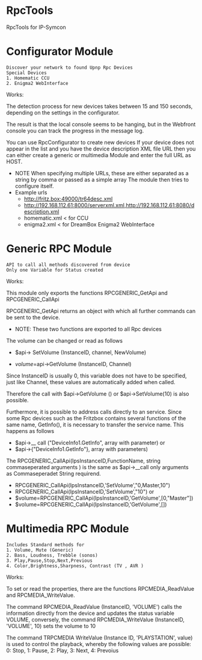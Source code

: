 # RpcTools
RpcTools for IP-Symcon


# Configurator Module 

	Discover your network to found Upnp Rpc Devices
	Special Devices 
	1. Homematic CCU
	2. Enigma2 WebInterface
  

Works:

The detection process for new devices takes between 15 and 150 seconds, 
depending on the settings in the configurator. 

The result is that the local console seems to be hanging, but in the 
Webfront console you can track the progress in the message log.
 
You can use RpcConfigurator to create new devices 
If your device does not appear in the list and you have the device 
description XML file URL then you can either create a generic or multimedia
Module and enter the full URL as HOST. 
- NOTE When specifying multiple URLs, these are either separated as a string by comma or passed as a simple array
The module then tries to configure itself.
- Example urls
	- http://fritz.box:49000/tr64desc.xml
	- http://192.168.112.61:8000/serverxml.xml,http://192.168.112.61:8080/description.xml
	- homematic.xml < for CCU
	- enigma2.xml < for DreamBox Enigma2 WebInterface


# Generic RPC Module 
	API to call all methods discovered from device
	Only one Variable for Status created

Works:

This module only exports the functions RPCGENERIC_GetApi and RPCGENERIC_CallApi

RPCGENERIC_GetApi returns an object with which all further commands can be sent to the device.
- NOTE: These two functions are exported to all Rpc devices

The volume can be changed or read as follows

- $api-> SetVolume (InstanceID, channel, NewVolume)

- $volume=$api->GetVolume (InstanceID, Channel)

Since InstanceID is usually 0, this variable does not have to be specified, just
like Channel, these values are automatically added when called.

Therefore the call with $api->GetVolume () or $api->SetVolume(10) is also
possible.

Furthermore, it is possible to address calls directly to an service. Since some Rpc devices such
as the Fritzbox contains several functions of the same name, GetInfo(), it is
necessary to transfer the service name. This happens as follows
- $api->__ call ("DeviceInfo1.GetInfo", array with parameter)
or
- $api->{"DeviceInfo1.GetInfo"}, array with parameters)

The RPCGENERIC_CallApi(IpsInstanceID,FunctionName, string commaseperated arguments ) is the same as $api->__call only arguments as Commaseperadet String requirend.
- RPCGENERIC_CallApi(IpsInstanceID,'SetVolume',"0,Master,10")
- RPCGENERIC_CallApi(IpsInstanceID,'SetVolume',"10")
or
- $volume=RPCGENERIC_CallApi(IpsInstanceID,'GetVolume',[0,"Master"])
- $volume=RPCGENERIC_CallApi(IpsInstanceID,'GetVolume',[])
 
  	

# Multimedia RPC Module 
	Includes Standard methods for
	1. Volume, Mute (Generic)
	2. Bass, Loudness, Trebble (sonos)
	3. Play,Pause,Stop,Next,Previous
	4. Color,Brightness,Sharpness, Contrast (TV , AVR )


Works:

To set or read the properties, there are the functions RPCMEDIA_ReadValue
and RPCMEDIA_WriteValue.

The command RPCMEDIA_ReadValue (InstanceID, 'VOLUME') calls the information
 directly from the device and updates the status variable VOLUME,
conversely, the command RPCMEDIA_WriteValue (InstanceID, 'VOLUME', 10)
sets the volume to 10

The command TRPCMEDIA WriteValue (Instance ID, 'PLAYSTATION', value)
is used to control the playback, whereby the following values are possible: 
0: Stop, 1: Pause, 2: Play, 3: Next, 4: Prevoius	



